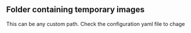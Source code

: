 ## Folder containing temporary images

This can be any custom path. Check the configuration yaml file to chage
